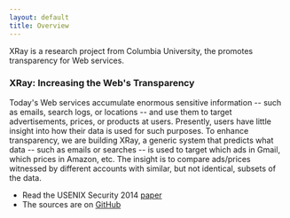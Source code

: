 ```yaml
---
layout: default
title: Overview
---
```


<p class="message">
  XRay is a research project from Columbia University, the promotes
  transparency for Web services.
</p>

### XRay: Increasing the Web's Transparency

Today's Web services accumulate enormous
sensitive information -- such as emails, search logs, or locations -- and use
them to target advertisements, prices, or products at users. Presently, users
have little insight into how their data is used for such purposes. To enhance
transparency, we are building XRay, a generic system that predicts what data --
such as emails or searches -- is used to target which ads in Gmail, which prices
in Amazon, etc.
The insight is to compare ads/prices witnessed by different accounts with
similar, but not identical, subsets of the data.

* Read the USENIX Security 2014 [paper](/public/xray.pdf)
* The sources are on [GitHub](https://github.com/MatLecu/xray)


